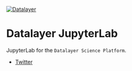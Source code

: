 [![Datalayer](https://raw.githubusercontent.com/datalayer/datalayer/main/res/logo/datalayer-25.svg?sanitize=true)](https://datalayer.io)

# Datalayer JupyterLab

JupyterLab for the `Datalayer Science Platform`.

+ [Twitter](./twitter)
